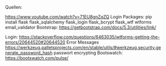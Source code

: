 Quellen:

https://www.youtube.com/watch?v=71EU8gnZqZQ Login
Packages: pip install flask flask_sqlalchemy flask_login flask_bcrypt flask_wtf wtforms email_validator
Bootstrap:
https://getbootstrap.com/docs/5.3/utilities/link/

Login:
https://stackoverflow.com/questions/6463035/wtforms-getting-the-errors/20644520#20644520 Error Messages
https://werkzeug.palletsprojects.com/en/stable/utils/#werkzeug.security.generate_password_hash passwort encrypting
Bootswatch:
https://bootswatch.com/pulse/
